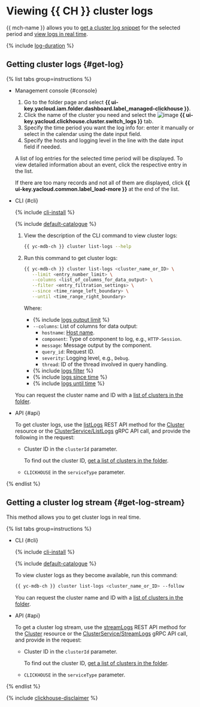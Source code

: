 # Viewing {{ CH }} cluster logs

{{ mch-name }} allows you to [get a cluster log snippet](#get-log) for the selected period and [view logs in real time](#get-log-stream).

{% include [log-duration](../../_includes/mdb/log-duration.md) %}

## Getting cluster logs {#get-log}

{% list tabs group=instructions %}

- Management console {#console}

    1. Go to the folder page and select **{{ ui-key.yacloud.iam.folder.dashboard.label_managed-clickhouse }}**.
    1. Click the name of the cluster you need and select the ![image](../../_assets/console-icons/receipt.svg) **{{ ui-key.yacloud.clickhouse.cluster.switch_logs }}** tab.
    1. Specify the time period you want the log info for: enter it manually or select in the calendar using the date input field.
    1. Specify the hosts and logging level in the line with the date input field if needed.

    A list of log entries for the selected time period will be displayed. To view detailed information about an event, click the respective entry in the list.

    If there are too many records and not all of them are displayed, click **{{ ui-key.yacloud.common.label_load-more }}** at the end of the list.

- CLI {#cli}

    {% include [cli-install](../../_includes/cli-install.md) %}

    {% include [default-catalogue](../../_includes/default-catalogue.md) %}

    1. View the description of the CLI command to view cluster logs:

        ```bash
        {{ yc-mdb-ch }} cluster list-logs --help
        ```

    1. Run this command to get cluster logs:

        ```bash
        {{ yc-mdb-ch }} cluster list-logs <cluster_name_or_ID> \
           --limit <entry_number_limit> \
           --columns <list_of_columns_for_data_output> \
           --filter <entry_filtration_settings> \
           --since <time_range_left_boundary> \
           --until <time_range_right_boundary>
        ```

        Where:

        * {% include [logs output limit](../../_includes/cli/logs/limit.md) %}
        * `--columns`: List of columns for data output:
            * `hostname`: [Host name](hosts.md#list-hosts).
            * `component`: Type of component to log, e.g., `HTTP-Session`.
            * `message`: Message output by the component.
            * `query_id`: Request ID.
            * `severity`: Logging level, e.g., `Debug`.
            * `thread`: ID of the thread involved in query handling.
        * {% include [logs filter](../../_includes/cli/logs/filter.md) %}
        * {% include [logs since time](../../_includes/cli/logs/since.md) %}
        * {% include [logs until time](../../_includes/cli/logs/until.md) %}

    You can request the cluster name and ID with a [list of clusters in the folder](cluster-list.md#list-clusters).

- API {#api}

    To get cluster logs, use the [listLogs](../api-ref/Cluster/listLogs.md) REST API method for the [Cluster](../api-ref/Cluster/index.md) resource or the [ClusterService/ListLogs](../api-ref/grpc/Cluster/listLogs.md) gRPC API call, and provide the following in the request:

    * Cluster ID in the `clusterId` parameter.

      To find out the cluster ID, [get a list of clusters in the folder](cluster-list.md#list-clusters).

    * `CLICKHOUSE` in the `serviceType` parameter.

{% endlist %}

## Getting a cluster log stream {#get-log-stream}

This method allows you to get cluster logs in real time.

{% list tabs group=instructions %}

- CLI {#cli}

    {% include [cli-install](../../_includes/cli-install.md) %}

    {% include [default-catalogue](../../_includes/default-catalogue.md) %}

    To view cluster logs as they become available, run this command:

    ```bash
    {{ yc-mdb-ch }} cluster list-logs <cluster_name_or_ID> --follow
    ```

    You can request the cluster name and ID with a [list of clusters in the folder](cluster-list.md#list-clusters).

- API {#api}

    To get a cluster log stream, use the [streamLogs](../api-ref/Cluster/streamLogs.md) REST API method for the [Cluster](../api-ref/Cluster/index.md) resource or the [ClusterService/StreamLogs](../api-ref/grpc/Cluster/streamLogs.md) gRPC API call, and provide in the request:

    * Cluster ID in the `clusterId` parameter.

      To find out the cluster ID, [get a list of clusters in the folder](cluster-list.md#list-clusters).

    * `CLICKHOUSE` in the `serviceType` parameter.

{% endlist %}

{% include [clickhouse-disclaimer](../../_includes/clickhouse-disclaimer.md) %}
